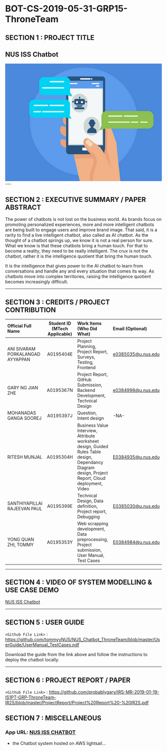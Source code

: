 # BOT-CS-2019-05-31-GRP15-ThroneTeam

## SECTION 1 : PROJECT TITLE
## NUS ISS Chatbot
<img src="Miscellaneous/picture1.png"
     style="float: left; margin-right: 0px;" />

<br>
---

## SECTION 2 : EXECUTIVE SUMMARY / PAPER ABSTRACT

The power of chatbots is not lost on the business world. As brands focus on promoting personalized experiences, more and more intelligent chatbots are being built to engage users and improve brand image. That said, it is a rarity to find a live intelligent chatbot, also called as AI chatbot. As the thought of a chatbot springs up, we know it is not a real person for sure. What we know is that these chatbots bring a human touch. For that to become a reality, they need to be really intelligent. The crux is not the chatbot, rather it is the intelligence quotient that bring the human touch.

It is the intelligence that gives power to the AI chatbot to learn from conversations and handle any and every situation that comes its way. As chatbots move into complex territories, raising the intelligence quotient becomes increasingly difficult.

---

## SECTION 3 : CREDITS / PROJECT CONTRIBUTION

| Official Full Name  | Student ID (MTech Applicable)  | Work Items (Who Did What) | Email (Optional) |
| :------------ |:---------------:| :-----| :-----|
| ANI SIVARAM PORKALANGAD AYYAPPAN | A0195404E | Project Planning, Project Report, Surveys, Testing, Frontend | e0385035@u.nus.edu |
| GARY NG JIAN ZHE | A0195367N | Project Report, GitHub Submission, Backend Development, Technical Design | e0384998@u.nus.edu |
| MOHANADAS GANGA SOOREJ | A0195397J | Question, Intent design | -NA- |
| RITESH MUNJAL | A0195304H | Business Value Interview, Attribute worksheet design, Guided Rules Table design, Dependancy Diagram design, Project Report, Cloud deployment, Video | E0384935@u.nus.edu |
| SANTHIYAPILLAI RAJEEVAN PAUL | A0195399E | Technical Design, Data definition, Project report, Debugging | E0385030@u.nus.edu |
| YONG QUAN ZHI, TOMMY | A0195353Y | Web scrapping development, Data preprocessing, Project submission, User Manual, Test Cases | E0384984@u.nus.edu |

---

## SECTION 4 : VIDEO OF SYSTEM MODELLING & USE CASE DEMO

[NUS ISS Chatbot]()


---

## SECTION 5 : USER GUIDE

`<Github File Link>` : <https://github.com/tommyyNUS/NUS_Chatbot_ThroneTeam/blob/master/UserGuide/UserManual_TestCases.pdf>

Download the guide from the link above and follow the instructions to deploy the chatbot locally.

---

## SECTION 6 : PROJECT REPORT / PAPER

`<Github File Link>` : <https://github.com/probablygary/IRS-MR-2019-01-19-IS1PT-GRP-ThroneTeam-IR2S/blob/master/ProjectReport/Project%20Report%20-%20IR2S.pdf>

## SECTION 7 : MISCELLANEOUS

### App URL: [NUS ISS CHATBOT](http://isschatbot.ga)
- the Chatbot system hosted on AWS lightsail...
